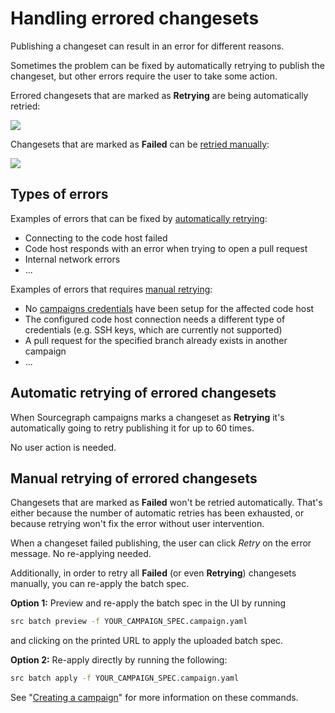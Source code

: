 # Handling errored changesets

Publishing a changeset can result in an error for different reasons.

Sometimes the problem can be fixed by automatically retrying to publish the changeset, but other errors require the user to take some action.

Errored changesets that are marked as **Retrying** are being automatically retried:

<img src="https://storage.googleapis.com/sourcegraph-assets/docs/images/campaigns/retrying_changeset.png" class="screenshot">

Changesets that are marked as **Failed** can be [retried manually](#manual-retrying-of-errored-changesets):

<img src="https://storage.googleapis.com/sourcegraph-assets/docs/images/campaigns/failed_changeset_retry.png" class="screenshot">

## Types of errors

Examples of errors that can be fixed by [automatically retrying](#automatic-retrying-of-errored-changesets):

- Connecting to the code host failed
- Code host responds with an error when trying to open a pull request
- Internal network errors
- ...

Examples of errors that requires [manual retrying](#manual-retrying-by-re-applying-the-campaign-spec):

- No [campaigns credentials](configuring_user_credentials.md) have been setup for the affected code host
- The configured code host connection needs a different type of credentials (e.g. SSH keys, which are currently not supported)
- A pull request for the specified branch already exists in another campaign
- ...

## Automatic retrying of errored changesets

When Sourcegraph campaigns marks a changeset as **Retrying** it's automatically going to retry publishing it for up to 60 times.

No user action is needed.

## Manual retrying of errored changesets

Changesets that are marked as **Failed** won't be retried automatically. That's either because the number of automatic retries has been exhausted, or because retrying won't fix the error without user intervention.

When a changeset failed publishing, the user can click _Retry_ on the error message. No re-applying needed.

Additionally, in order to retry all **Failed** (or even **Retrying**) changesets manually, you can re-apply the batch spec.

**Option 1:** Preview and re-apply the batch spec in the UI by running

```bash
src batch preview -f YOUR_CAMPAIGN_SPEC.campaign.yaml
```

and clicking on the printed URL to apply the uploaded batch spec.

**Option 2:** Re-apply directly by running the following:

```bash
src batch apply -f YOUR_CAMPAIGN_SPEC.campaign.yaml
```

See "[Creating a campaign](creating_a_batch_change.md)" for more information on these commands.
